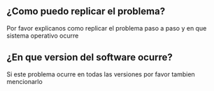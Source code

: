 ## ¿Como puedo replicar el problema?
Por favor explicanos como replicar el problema paso a paso y en que sistema operativo ocurre

## ¿En que version del software ocurre?
Si este problema ocurre en todas las versiones por favor tambien mencionarlo
